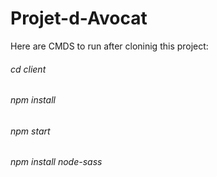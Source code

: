 # Projet-d-Avocat
Here are CMDS to run after cloninig this project: 
     <body>
        <h6>cd client</h6>
         <h6>npm install</h6>
         <h6>npm start</h6>
         <h6>npm install node-sass</h6>
   </body>

